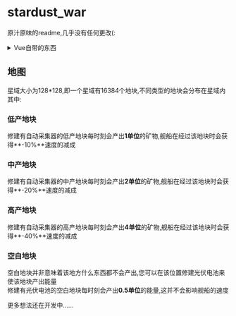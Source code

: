 # stardust_war

<p>原汁原味的readme,几乎没有任何更改(:</p>

<details>
<summary>Vue自带的东西</summary>

### Project setup
```
npm install
```

### Compiles and hot-reloads for development
```
npm run serve
```

### Compiles and minifies for production
```
npm run build
```

### Lints and fixes files
```
npm run lint
```

### Customize configuration
See [Configuration Reference](https://cli.vuejs.org/config/).

</details>

## 地图
星域大小为128*128,即一个星域有16384个地块,不同类型的地块会分布在星域内  
其中:  
### 低产地块
修建有自动采集器的低产地块每时刻会产出**1单位**的矿物,舰船在经过该地块时会获得**-10%**速度的减成  
### 中产地块
修建有自动采集器的中产地块每时刻会产出**2单位**的矿物,舰船在经过该地块时会获得**-20%**速度的减成  
### 高产地块
修建有自动采集器的高产地块每时刻会产出**4单位**的矿物,舰船在经过该地块时会获得**-40%**速度的减成  
### 空白地块
空白地块并非意味着该地方什么东西都不会产出,您可以在该位置修建光伏电池来使该地块产出能量  
修建有光伏电池的空白地块每时刻会产出**0.5单位**的能量,这并不会影响舰船的速度  


更多想法还在开发中......

